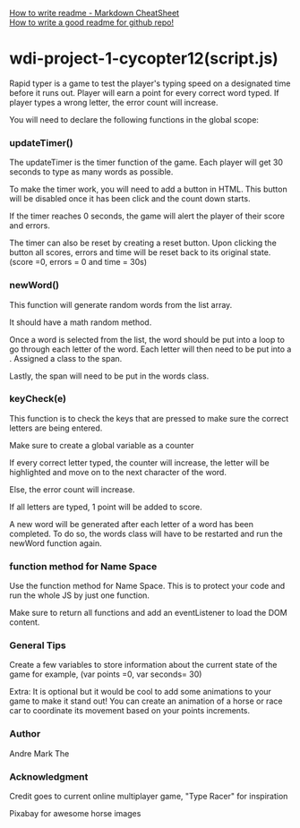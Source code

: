 [How to write readme - Markdown CheatSheet](https://github.com/adam-p/markdown-here/wiki/Markdown-Cheatsheet)  
[How to write a good readme for github repo!](https://gist.github.com/PurpleBooth/109311bb0361f32d87a2)

# wdi-project-1-cycopter12(script.js)
Rapid typer is a game to test the player's typing speed on a designated time before it runs out. Player will earn a point for every correct word typed. If player types a wrong letter, the error count will increase.

You will need to declare the following functions in the global scope:
### updateTimer()
The updateTimer is the timer function of the game. Each player will get 30 seconds to type as many words as possible.

To make the timer work, you will need to add a button in HTML. This button will be disabled once it has been click and the count down starts.

If the timer reaches 0 seconds, the game will alert the player of their score and errors.

The timer can also be reset by creating a reset button. Upon clicking the button all scores, errors and time will be reset back to its original state. (score =0, errors = 0 and time = 30s)

### newWord()
This function will generate random words from the list array.

It should have a math random method.

Once a word is selected from the list, the word should be put into a loop to go through each letter of the word. Each letter will then need to be put into a <span>. Assigned a class to the span.

Lastly, the span will need to be put in the words class.

### keyCheck(e)
This function is to check the keys that are pressed to make sure the correct letters are being entered.

Make sure to create a global variable as a counter

If every correct letter typed, the counter will increase, the letter will be highlighted and move on to the next character of the word.   

Else, the error count will increase.

If all letters are typed, 1 point will be added to score.

A new word will be generated after each letter of a word has been completed. To do so, the words class will have to be restarted and run the newWord function again.

### function method for Name Space

Use the function method for Name Space. This is to protect your code and run the whole JS by just one function.

Make sure to return all functions and add an eventListener to load the DOM content.
### General Tips
Create a few variables to store information about the current state of the game for example, (var points =0, var seconds= 30)

Extra: It is optional but it would be cool to add some animations to your game to make it stand out! You can create an animation of a horse or race car to coordinate its movement based on your points increments.

### Author
Andre Mark The 

### Acknowledgment
Credit goes to current online multiplayer game, "Type Racer" for inspiration

Pixabay for awesome horse images
